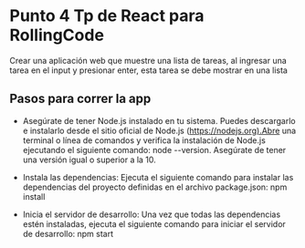 # Punto 4 Tp de React para RollingCode

Crear una aplicación web que muestre una lista de tareas, al ingresar una tarea
en el input y presionar enter, esta tarea se debe mostrar en una lista

## Pasos para correr la app

- Asegúrate de tener Node.js instalado en tu sistema. Puedes descargarlo e instalarlo desde el sitio oficial de Node.js (<https://nodejs.org).Abre> una terminal o línea de comandos y verifica la instalación de Node.js ejecutando el siguiente comando: node --version. Asegúrate de tener una versión igual o superior a la 10.

- Instala las dependencias: Ejecuta el siguiente comando para instalar las dependencias del proyecto definidas en el archivo package.json: npm install

- Inicia el servidor de desarrollo: Una vez que todas las dependencias estén instaladas, ejecuta el siguiente comando para iniciar el servidor de desarrollo: npm start
